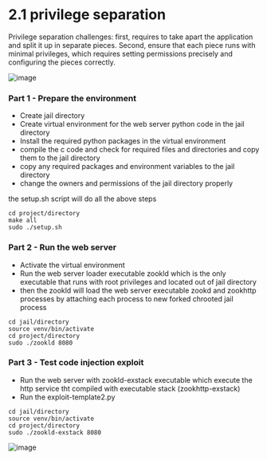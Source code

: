 # 2.1 privilege separation

Privilege separation challenges: first, requires to take apart the application and split it up in separate
pieces.  Second, ensure that each piece runs with minimal privileges, which
requires setting permissions precisely and configuring the pieces correctly.

![image](https://user-images.githubusercontent.com/13490629/219546840-b4d3f292-1c18-4baf-8209-86a72eeaccee.png)

### Part 1 - Prepare the environment

* Create jail directory
* Create virtual environment for the web server python code in the jail directory
* Install the required python packages in the virtual environment
* compile the c code and check for required files and directories and copy them to the jail directory
* copy any required packages and environment variables to the jail directory
* change the owners and permissions of the jail directory properly

the setup.sh script will do all the above steps

```shell
cd project/directory
make all
sudo ./setup.sh
```


### Part 2 - Run the web server

* Activate the virtual environment  
* Run the web server loader executable zookld which is the only executable that runs with root privileges and located out of jail directory
* then the zookld will load the web server executable zookd and zookhttp processes by attaching each process to new forked chrooted jail process

```shell
cd jail/directory
source venv/bin/activate
cd project/directory
sudo ./zookld 8080
```

### Part 3 - Test code injection exploit

* Run the web server with zookld-exstack executable which execute the http service tht compiled with executable stack (zookhttp-exstack)
* Run the exploit-template2.py

```shell
cd jail/directory
source venv/bin/activate
cd project/directory
sudo ./zookld-exstack 8080
```

![image](https://user-images.githubusercontent.com/13490629/219696223-483cc4a1-a10a-46b4-bc65-aeb796c2d1d5.png)